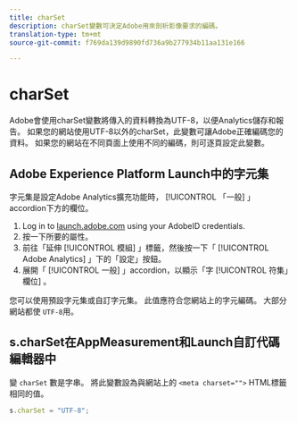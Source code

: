 ```yaml
---
title: charSet
description: charSet變數可決定Adobe用來剖析影像要求的編碼。
translation-type: tm+mt
source-git-commit: f769da139d9890fd736a9b277934b11aa131e166

---
```



# charSet

Adobe會使用charSet變數將傳入的資料轉換為UTF-8，以便Analytics儲存和報告。 如果您的網站使用UTF-8以外的charSet，此變數可讓Adobe正確編碼您的資料。 如果您的網站在不同頁面上使用不同的編碼，則可逐頁設定此變數。

## Adobe Experience Platform Launch中的字元集

字元集是設定Adobe Analytics擴充功能時， [!UICONTROL 「一般] 」accordion下方的欄位。

1. Log in to [launch.adobe.com](https://launch.adobe.com) using your AdobeID credentials.
2. 按一下所要的屬性。
3. 前往「延伸 [!UICONTROL 模組] 」標籤，然後按一下「 [!UICONTROL Adobe Analytics] 」下的「設定」按鈕。
4. 展開「 [!UICONTROL 一般] 」accordion，以顯示「字 [!UICONTROL 符集」欄位] 。

您可以使用預設字元集或自訂字元集。 此值應符合您網站上的字元編碼。 大部分網站都使 `UTF-8`用。

## s.charSet在AppMeasurement和Launch自訂代碼編輯器中

變 `charSet` 數是字串。 將此變數設為與網站上的 `<meta charset="">` HTML標籤相同的值。

```js
s.charSet = "UTF-8";
```
